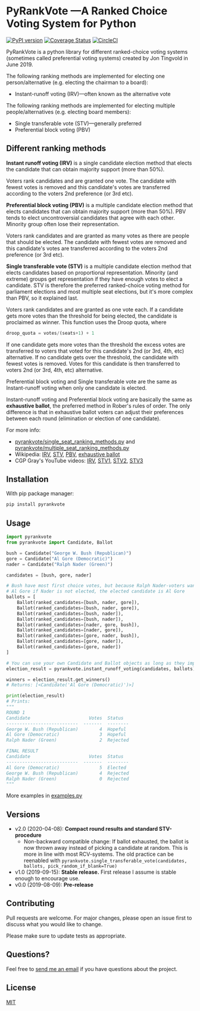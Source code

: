 

PyRankVote —A Ranked Choice Voting System for Python
==========
[![PyPI version](https://badge.fury.io/py/pyrankvote.svg)](https://badge.fury.io/py/pyrankvote)  [![Coverage Status](https://coveralls.io/repos/github/jontingvold/pyrankvote/badge.svg?branch=master)](https://coveralls.io/github/jontingvold/pyrankvote?branch=master)  [![CircleCI](https://circleci.com/gh/jontingvold/pyrankvote/tree/master.svg?style=svg)](https://circleci.com/gh/jontingvold/pyrankvote/tree/master)

PyRankVote is a python library for different ranked-choice voting systems (sometimes called preferential voting systems) created by Jon Tingvold in June 2019.

The following ranking methods are implemented for electing one person/alternative (e.g. electing the chairman to a board):

- Instant-runoff voting (IRV)—often known as the alternative vote

The following ranking methods are implemented for electing multiple people/alternatives (e.g. electing board members):

- Single transferable vote (STV)—generally preferred
- Preferential block voting (PBV)

## Different ranking methods

**Instant runoff voting (IRV)** is a single candidate election method that elects the candidate that can obtain majority support (more than 50%).

Voters rank candidates and are granted one vote. The candidate with fewest votes is removed and this candidate's votes are transferred according to the voters 2nd preference (or 3rd etc).

**Preferential block voting (PBV)** is a multiple candidate election method that elects candidates that
can obtain majority support (more than 50%). PBV tends to elect uncontroversial candidates that agree with each other. Minority group often lose their representation.

Voters rank candidates and are granted as many votes as there are people that should be elected. The candidate with
fewest votes are removed and this candidate's votes are transferred according to the voters 2nd preference (or 3rd etc).

**Single transferable vote (STV)** is a multiple candidate election method that elects candidates based on proportional representation. Minority (and extreme) groups get representation if they have enough votes to elect a candidate. STV is therefore the preferred ranked-choice voting method for parliament elections and most multiple seat elections, but it's more complex than  PBV, so it explained last.

Voters rank candidates and are granted as one vote each. If a candidate gets more votes than the threshold for being
elected, the candidate is proclaimed as winner. This function uses the Droop quota, where

```python
droop_quota = votes/(seats+1) + 1
```

If one candidate gets more votes than the threshold the excess votes are transferred to voters that voted for this
candidate's 2nd (or 3rd, 4th, etc) alternative. If no candidate gets over the threshold, the candidate with fewest votes
is removed. Votes for this candidate is then transferred to voters 2nd (or 3rd, 4th, etc) alternative.

Preferential block voting and Single transferable vote are the same as Instant-runoff voting when only one candidate is elected.

Instant-runoff voting and Preferential block voting are basically the same as **exhaustive ballot**, the preferred method in Rober's rules of order. The only difference is that in exhaustive ballot voters can adjust their preferences between each round (elimination or election of one candidate).

For more info:

- [pyrankvote/single_seat_ranking_methods.py](pyrankvote/single_seat_ranking_methods.py) and  [pyrankvote/multiple_seat_ranking_methods.py](pyrankvote/multiple_seat_ranking_methods.py)
- Wikipedia: [IRV](https://en.wikipedia.org/wiki/Instant-runoff_voting), [STV](https://en.wikipedia.org/wiki/Single_transferable_vote), [PBV](https://en.wikipedia.org/wiki/Preferential_block_voting), [exhaustive ballot](https://en.wikipedia.org/wiki/Exhaustive_ballot)
- CGP Gray's YouTube videos: [IRV](https://www.youtube.com/watch?v=3Y3jE3B8HsE), [STV1](https://www.youtube.com/watch?v=l8XOZJkozfI&t=2s), [STV2](https://www.youtube.com/watch?v=Ac9070OIMUg), [STV3](https://www.youtube.com/watch?v=wRc630BSTIg)

## Installation

With pip package manager:

```bash
pip install pyrankvote
```

## Usage

```python
import pyrankvote
from pyrankvote import Candidate, Ballot

bush = Candidate("George W. Bush (Republican)")
gore = Candidate("Al Gore (Democratic)")
nader = Candidate("Ralph Nader (Green)")

candidates = [bush, gore, nader]

# Bush have most first choice votes, but because Ralph Nader-voters want
# Al Gore if Nader is not elected, the elected candidate is Al Gore
ballots = [
    Ballot(ranked_candidates=[bush, nader, gore]),
    Ballot(ranked_candidates=[bush, nader, gore]),
    Ballot(ranked_candidates=[bush, nader]),
    Ballot(ranked_candidates=[bush, nader]),
    Ballot(ranked_candidates=[nader, gore, bush]),
    Ballot(ranked_candidates=[nader, gore]),
    Ballot(ranked_candidates=[gore, nader, bush]),
    Ballot(ranked_candidates=[gore, nader]),
    Ballot(ranked_candidates=[gore, nader])
]

# You can use your own Candidate and Ballot objects as long as they implement the same properties and methods
election_result = pyrankvote.instant_runoff_voting(candidates, ballots)

winners = election_result.get_winners()
# Returns: [<Candidate('Al Gore (Democratic)')>]

print(election_result)
# Prints:
"""
ROUND 1
Candidate                      Votes  Status
---------------------------  -------  --------
George W. Bush (Republican)        4  Hopeful
Al Gore (Democratic)               3  Hopeful
Ralph Nader (Green)                2  Rejected

FINAL RESULT
Candidate                      Votes  Status
---------------------------  -------  --------
Al Gore (Democratic)               5  Elected
George W. Bush (Republican)        4  Rejected
Ralph Nader (Green)                0  Rejected
"""
```

More examples in [examples.py](./examples.py)

## Versions

- v2.0 (2020-04-08): **Compact round results and standard STV-procedure** 
    - Non-backward compatible change: If ballot exhausted, the ballot is now thrown away instead of picking a candidate at random. This is more in line with most RCV-systems. The old practice can be reenabled with `pyrankvote.single_transferable_vote(candidates, ballots, pick_random_if_blank=True)`
- v1.0 (2019-09-15): **Stable release.** First release I assume is stable enough to encourage use. 
- v0.0 (2019-08-09): **Pre-release**

## Contributing
Pull requests are welcome. For major changes, please open an issue first to discuss what you would like to change.

Please make sure to update tests as appropriate.

Questions?
----------

Feel free to [send me an email](http://www.jontingvold.no/) if you have questions about the project.

## License
[MIT](LICENSE.txt)
